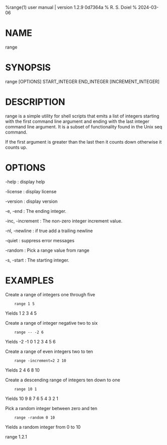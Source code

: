 %range(1) user manual | version 1.2.9 0d7364a
% R. S. Doiel
% 2024-03-06

# NAME

range

# SYNOPSIS

range [OPTIONS] START_INTEGER END_INTEGER [INCREMENT_INTEGER]

# DESCRIPTION

range is a simple utility for shell scripts that emits a list of 
integers starting with the first command line argument and 
ending with the last integer command line argument. It is a 
subset of functionality found in the Unix seq command.

If the first argument is greater than the last then it counts 
down otherwise it counts up.

# OPTIONS

-help
: display help

-license
: display license

-version
: display version

-e, -end
: The ending integer.

-inc, -increment
: The non-zero integer increment value.

-nl, -newline
: if true add a trailing newline

-quiet
: suppress error messages

-random
: Pick a range value from range

-s, -start
: The starting integer.


# EXAMPLES

Create a range of integers one through five

~~~
	range 1 5
~~~

Yields 1 2 3 4 5

Create a range of integer negative two to six

~~~
	range -- -2 6
~~~

Yields -2 -1 0 1 2 3 4 5 6

Create a range of even integers two to ten

~~~
	range -increment=2 2 10
~~~

Yields 2 4 6 8 10

Create a descending range of integers ten down to one

~~~
	range 10 1
~~~

Yields 10 9 8 7 6 5 4 3 2 1


Pick a random integer between zero and ten

~~~
	range -random 0 10
~~~

Yields a random integer from 0 to 10

range 1.2.1

